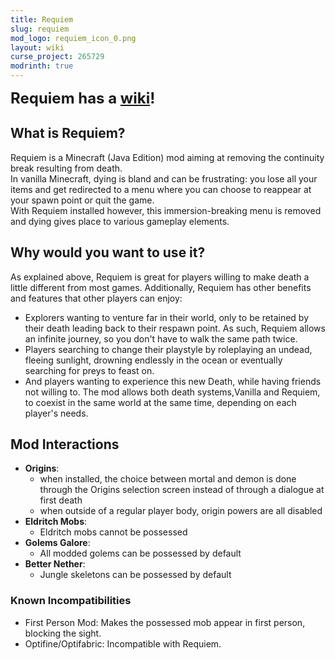 ```yaml
---
title: Requiem
slug: requiem
mod_logo: requiem_icon_0.png
layout: wiki
curse_project: 265729
modrinth: true
---
```


<strong style="font-size: x-large;">Requiem has a [wiki](landing)!</strong>

## What is Requiem?

Requiem is a Minecraft (Java Edition) mod aiming at removing the continuity break resulting from death. <br />
In vanilla Minecraft, dying is bland and can be frustrating: you lose all your items and get redirected
to a menu where you can choose to reappear at your spawn point or quit the game.<br />
With Requiem installed however, this immersion-breaking menu is removed and dying gives place to various gameplay elements.

## Why would you want to use it?

As explained above, Requiem is great for players willing to make death a little different from most games.
Additionally, Requiem has other benefits and features that other players can enjoy:

 - Explorers wanting to venture far in their world, only to be retained by their death leading back to their respawn point. 
   As such, Requiem allows an infinite journey, so you don't have to walk the same path twice.
 - Players searching to change their playstyle by roleplaying an undead, fleeing sunlight, drowning endlessly
   in the ocean or eventually searching for preys to feast on.
 - And players wanting to experience this new Death, while having friends not willing to. 
   The mod allows both death systems,Vanilla and Requiem, to coexist in the same world at the same time, 
   depending on each player's needs.

## Mod Interactions

- **Origins**: 
  - when installed, the choice between mortal and demon is done through the Origins selection screen instead of through a dialogue at first death
  - when outside of a regular player body, origin powers are all disabled
- **Eldritch Mobs**:
  - Eldritch mobs cannot be possessed
- **Golems Galore**:
  - All modded golems can be possessed by default
- **Better Nether**:
  - Jungle skeletons can be possessed by default

### Known Incompatibilities

 - First Person Mod: Makes the possessed mob appear in first person, blocking the sight.
 - Optifine/Optifabric: Incompatible with Requiem.

